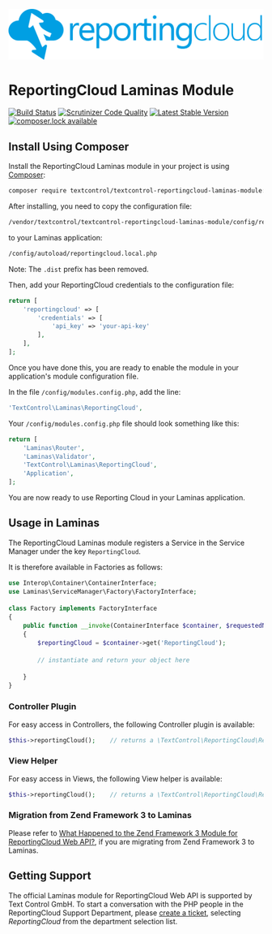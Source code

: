 ![Logo](./resource/rc_logo_512.png)

# ReportingCloud Laminas Module

[![Build Status](https://scrutinizer-ci.com/g/TextControl/textcontrol-reportingcloud-php-laminas-module/badges/build.png?b=master)](https://scrutinizer-ci.com/g/TextControl/textcontrol-reportingcloud-php-laminas-module/build-status/master)
[![Scrutinizer Code Quality](https://scrutinizer-ci.com/g/TextControl/textcontrol-reportingcloud-php-laminas-module/badges/quality-score.png?b=master)](https://scrutinizer-ci.com/g/TextControl/textcontrol-reportingcloud-php-laminas-module/?branch=master)
[![Latest Stable Version](https://poser.pugx.org/textcontrol/textcontrol-reportingcloud-laminas-module/v/stable)](https://packagist.org/packages/textcontrol/textcontrol-reportingcloud-laminas-module)
[![composer.lock available](https://poser.pugx.org/textcontrol/textcontrol-reportingcloud-laminas-module/composerlock)](https://packagist.org/packages/textcontrol/textcontrol-reportingcloud-laminas-module)


## Install Using Composer

Install the ReportingCloud Laminas module in your project is using [Composer](http://getcomposer.org):

```bash
composer require textcontrol/textcontrol-reportingcloud-laminas-module:^3.0
```

After installing, you need to copy the configuration file:

```bash
/vendor/textcontrol/textcontrol-reportingcloud-laminas-module/config/reportingcloud.local.php.dist
```
to your Laminas application: 

```bash
/config/autoload/reportingcloud.local.php
```

Note: The `.dist` prefix has been removed.

Then, add your ReportingCloud credentials to the configuration file:

```php
return [
    'reportingcloud' => [
        'credentials' => [
            'api_key' => 'your-api-key'
        ],
    ],
];
```

Once you have done this, you are ready to enable the module in your application's module configuration file.

In the file `/config/modules.config.php`, add the line:

```php
'TextControl\Laminas\ReportingCloud',
```

Your `/config/modules.config.php` file should look something like this:

```php
return [
    'Laminas\Router',
    'Laminas\Validator',
    'TextControl\Laminas\ReportingCloud',
    'Application',
];
```

You are now ready to use Reporting Cloud in your Laminas application.

## Usage in Laminas

The ReportingCloud Laminas module registers a Service in the Service Manager under the key `ReportingCloud`.

It is therefore available in Factories as follows:

```php
use Interop\Container\ContainerInterface;
use Laminas\ServiceManager\Factory\FactoryInterface;

class Factory implements FactoryInterface
{
    public function __invoke(ContainerInterface $container, $requestedName, ?array $options = null)
    {
        $reportingCloud = $container->get('ReportingCloud');

        // instantiate and return your object here
        
    }
}
```

### Controller Plugin

For easy access in Controllers, the following Controller plugin is available:

```php
$this->reportingCloud();    // returns a \TextControl\ReportingCloud\ReportingCloud instance
```

### View Helper

For easy access in Views, the following View helper is available:

```php
$this->reportingCloud();    // returns a \TextControl\ReportingCloud\ReportingCloud instance
```

### Migration from Zend Framework 3 to Laminas

Please refer to [What Happened to the Zend Framework 3 Module for ReportingCloud Web API?](./doc/zend-framework.md), if you are migrating from Zend Framework 3 to Laminas.

 ## Getting Support
 
 The official Laminas module for ReportingCloud Web API is supported by Text Control GmbH. To start a conversation with the PHP people in the ReportingCloud Support Department, please [create a ticket](https://support.textcontrol.com/new-ticket), selecting _ReportingCloud_ from the department selection list.
